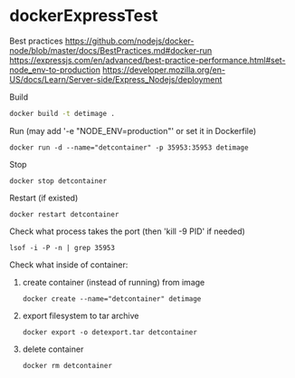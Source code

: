 # dockerExpressTest

Best practices
https://github.com/nodejs/docker-node/blob/master/docs/BestPractices.md#docker-run
https://expressjs.com/en/advanced/best-practice-performance.html#set-node_env-to-production
https://developer.mozilla.org/en-US/docs/Learn/Server-side/Express_Nodejs/deployment

Build
```bash
docker build -t detimage .
```

Run (may add '-e "NODE_ENV=production"' or set it in Dockerfile)
```
docker run -d --name="detcontainer" -p 35953:35953 detimage
```

Stop
```
docker stop detcontainer
```

Restart (if existed)
```
docker restart detcontainer
```

Check what process takes the port (then 'kill -9 PID' if needed)
```
lsof -i -P -n | grep 35953 
```

Check what inside of container:
1) create container (instead of running) from image 
   ```
   docker create --name="detcontainer" detimage
   ```

2) export filesystem to tar archive
   ```
   docker export -o detexport.tar detcontainer
   ```

3) delete container
   ```
   docker rm detcontainer
   ```
